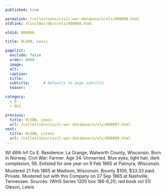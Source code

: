 ```yaml
---
published: true

permalink: /collections/civil-war-database/o/ols/008098.html
oldlink: /CivilWar/db/o/ols/008098.html

oldid: 008098

title: OLSON, Lewis

pagelist:
  exclude: false
  order: 8098
  image: 
  alt:
  caption:
  title:
  subtitle:      # Defaults to page subtitle
  teaser:

category: 
  - O 
  - OLS

previous:
  title: OLSON, Lewis
  url: /collections/civil-war-database/o/ols/008097.html  
next:
  title: OLSON, Lorenz
  url: /collections/civil-war-database/o/ols/008099.html   
---
```

WI 46th Inf Co E. Residence: La Grange, Walworth County, Wisconsin. Born in Norway. Civil War: Farmer. Age 34. Unmarried. Blue eyes, light hair, dark complexion, 5&#146;6&#148;. Enlisted for one year on 9 Feb 1865 at Palmyra, Wisconsin. Mustered 21 Feb 1865 at Madison, Wisconsin. Bounty $100, $33.33 paid. Private. Mustered out with this Company on 27 Sep 1865 at Nashville, Tennessee. Sources: (WHS Series 1200 box 186-6,20; red book vol 51) &#147;Oleson, Lewis&#148;